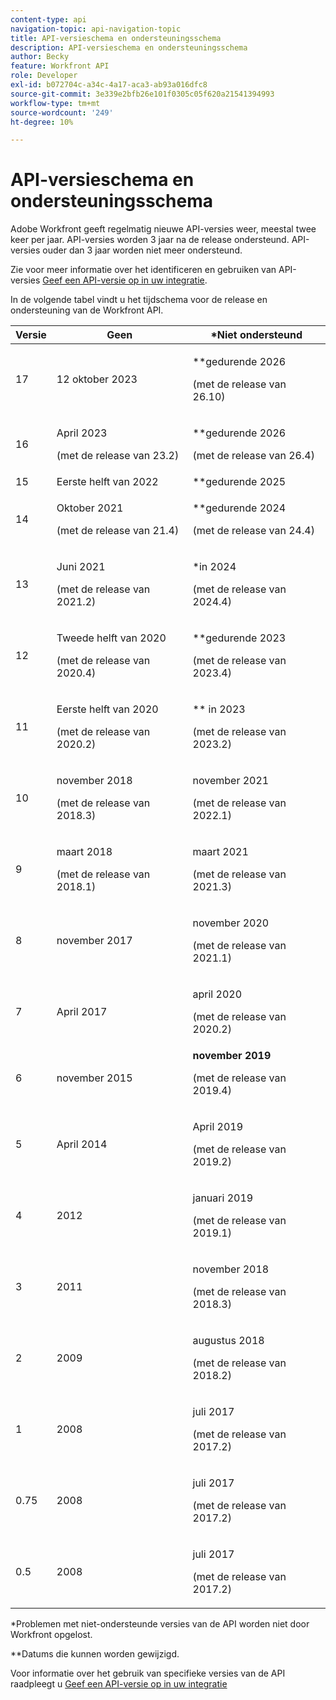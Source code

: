 ```yaml
---
content-type: api
navigation-topic: api-navigation-topic
title: API-versieschema en ondersteuningsschema
description: API-versieschema en ondersteuningsschema
author: Becky
feature: Workfront API
role: Developer
exl-id: b072704c-a34c-4a17-aca3-ab93a016dfc8
source-git-commit: 3e339e2bfb26e101f0305c05f620a21541394993
workflow-type: tm+mt
source-wordcount: '249'
ht-degree: 10%

---
```


# API-versieschema en ondersteuningsschema



Adobe Workfront geeft regelmatig nieuwe API-versies weer, meestal twee keer per jaar. API-versies worden 3 jaar na de release ondersteund. API-versies ouder dan 3 jaar worden niet meer ondersteund.

Zie voor meer informatie over het identificeren en gebruiken van API-versies [Geef een API-versie op in uw integratie](/help/quicksilver/wf-api/api/specify-api-version-integrations.md).

In de volgende tabel vindt u het tijdschema voor de release en ondersteuning van de Workfront API.

<table style="table-layout:auto"> 
 <col> 
 <col> 
 <col> 
 <thead> 
  <tr> 
   <th><strong>Versie</strong> </th> 
   <th><strong>Geen</strong> </th> 
   <th><strong>*Niet ondersteund</strong> </th> 
  </tr> 
 </thead> 
 <tbody> 
 <tr>
   <td>17</td> 
   <td> <p>12 oktober 2023</p> </td> 
   <td> <p>**gedurende 2026</p> <p>(met de release van 26.10)</p> </td> 
  </tr> 
 <tr>
   <td>16</td> 
   <td> <p>April 2023</p> <p>(met de release van 23.2)</p> </td> 
   <td> <p>**gedurende 2026</p> <p>(met de release van 26.4)</p> </td> 
  </tr> 
  <tr> 
   <td>15</td> 
   <td>Eerste helft van 2022</td> 
   <td>**gedurende 2025</td> 
  </tr> 
  <tr> 
   <td>14</td> 
   <td> <p>Oktober 2021</p> <p>(met de release van 21.4)</p> </td> 
   <td> <p>**gedurende 2024</p> <p>(met de release van 24.4)</p> </td> 
  </tr> 
  <tr> 
   <td>13</td> 
   <td> <p>Juni 2021</p> <p>(met de release van 2021.2)</p> </td> 
   <td> <p>*in 2024</p> <p>(met de release van 2024.4)</p> </td> 
  </tr> 
  <tr> 
   <td>12</td> 
   <td> <p>Tweede helft van 2020</p> <p>(met de release van 2020.4)</p> </td> 
   <td> <p>**gedurende 2023</p> <p>(met de release van 2023.4)</p> </td> 
  </tr> 
  <tr> 
   <td>11</td> 
   <td> <p>Eerste helft van 2020</p> <p>(met de release van 2020.2)</p> </td> 
   <td> <p>** in 2023</p> <p>(met de release van 2023.2)</p> </td> 
  </tr> 
  <tr> 
   <td>10</td> 
   <td> <p>november 2018</p> <p>(met de release van 2018.3)</p> </td> 
   <td> <p>november 2021</p> <p>(met de release van 2022.1)</p> </td> 
  </tr> 
  <tr> 
   <td>9</td> 
   <td> <p>maart 2018</p> <p>(met de release van 2018.1)</p> </td> 
   <td> <p>maart 2021</p> <p>(met de release van 2021.3)</p> </td> 
  </tr> 
  <tr> 
   <td>8</td> 
   <td>november 2017</td> 
   <td> <p>november 2020</p> <p>(met de release van 2021.1)</p> </td> 
  </tr> 
  <tr> 
   <td>7</td> 
   <td>April 2017</td> 
   <td> <p>april 2020</p> <p>(met de release van 2020.2)</p> </td> 
  </tr> 
  <tr> 
   <td>6</td> 
   <td>november 2015</td> 
   <td><strong>november 2019</strong> <p>(met de release van 2019.4)</p> </td> 
  </tr> 
  <tr> 
   <td>5</td> 
   <td>April 2014</td> 
   <td> <p>April 2019</p> <p>(met de release van 2019.2)</p> </td> 
  </tr> 
  <tr> 
   <td>4</td> 
   <td>2012</td> 
   <td> <p>januari 2019</p> <p>(met de release van 2019.1)</p> </td> 
  </tr> 
  <tr> 
   <td>3</td> 
   <td>2011</td> 
   <td> <p>november 2018</p> <p>(met de release van 2018.3)</p> </td> 
  </tr> 
  <tr> 
   <td>2</td> 
   <td>2009</td> 
   <td> <p>augustus 2018</p> <p>(met de release van 2018.2)</p> </td> 
  </tr> 
  <tr> 
   <td>1</td> 
   <td>2008</td> 
   <td> <p>juli 2017</p> <p>(met de release van 2017.2)</p> </td> 
  </tr> 
  <tr> 
   <td>0.75</td> 
   <td>2008</td> 
   <td> <p>juli 2017</p> <p>(met de release van 2017.2)</p> </td> 
  </tr> 
  <tr> 
   <td>0.5</td> 
   <td>2008</td> 
   <td> <p>juli 2017</p> <p>(met de release van 2017.2)</p> </td> 
  </tr> 
 </tbody> 
</table>

&#42;Problemen met niet-ondersteunde versies van de API worden niet door Workfront opgelost.

&#42;&#42;Datums die kunnen worden gewijzigd.

Voor informatie over het gebruik van specifieke versies van de API raadpleegt u [Geef een API-versie op in uw integratie](../../wf-api/api/specify-api-version-integrations.md)
